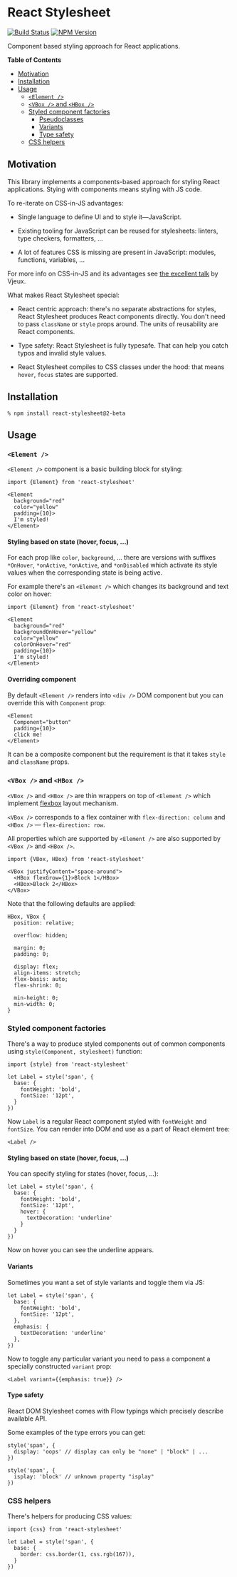 # React Stylesheet

[![Build Status](https://img.shields.io/travis/prometheusresearch/react-stylesheet.svg)](https://travis-ci.org/prometheusresearch/react-stylesheet)
[![NPM Version](https://img.shields.io/npm/v/react-stylesheet.svg)](https://npmjs.org/packages/react-stylesheet)

Component based styling approach for React applications.

<!-- START doctoc generated TOC please keep comment here to allow auto update -->
<!-- DON'T EDIT THIS SECTION, INSTEAD RE-RUN doctoc TO UPDATE -->
**Table of Contents**

- [Motivation](#motivation)
- [Installation](#installation)
- [Usage](#usage)
  - [`<Element />`](#element-)
  - [`<VBox />` and `<HBox />`](#vbox--and-hbox-)
  - [Styled component factories](#styled-component-factories)
    - [Pseudoclasses](#pseudoclasses)
    - [Variants](#variants)
    - [Type safety](#type-safety)
  - [CSS helpers](#css-helpers)

<!-- END doctoc generated TOC please keep comment here to allow auto update -->

## Motivation

This library implements a components-based approach for styling React
applications. Stying with components means styling with JS code.

To re-iterate on CSS-in-JS advantages:

* Single language to define UI and to style it—JavaScript.

* Existing tooling for JavaScript can be reused for stylesheets: linters, type
  checkers, formatters, ...

* A lot of features CSS is missing are present in JavaScript: modules,
  functions, variables, ...

For more info on CSS-in-JS and its advantages see [the excellent
talk](css-in-js) by Vjeux.

What makes React Stylesheet special:

* React centric approach: there's no separate abstractions for styles, React
  Stylesheet produces React components directly. You don't need to pass
  `className` or `style` props around. The units of reusability are React
  components.

* Type safety: React Stylesheet is fully typesafe. That can help you catch typos
  and invalid style values.

* React Stylesheet compiles to CSS classes under the hood: that means `hover`,
  `focus` states are supported.

[css-in-js]: http://blog.vjeux.com/2014/javascript/react-css-in-js-nationjs.html


## Installation

```
% npm install react-stylesheet@2-beta
```


## Usage


### `<Element />`

`<Element />` component is a basic building block for styling:

```
import {Element} from 'react-stylesheet'

<Element
  background="red"
  color="yellow"
  padding={10}>
  I'm styled!
</Element>
```

#### Styling based on state (hover, focus, ...)

For each prop like `color`, `background`, ... there are versions with suffixes
`*OnHover`, `*onActive`, `*onActive`, and `*onDisabled` which activate its style
values when the corresponding state is being active.

For example there's an `<Element />` which changes its background and text color
on hover:

```
import {Element} from 'react-stylesheet'

<Element
  background="red"
  backgroundOnHover="yellow"
  color="yellow"
  colorOnHover="red"
  padding={10}>
  I'm styled!
</Element>
```

#### Overriding component

By default `<Element />` renders into `<div />` DOM component but you can
override this with `Component` prop:

```
<Element
  Component="button"
  padding={10}>
  click me!
</Element>
```

It can be a composite component but the requirement is that it takes `style` and
`className` props.

### `<VBox />` and `<HBox />`

`<VBox />` and `<HBox />` are thin wrappers on top of `<Element />` which
implement [flexbox][] layout mechanism.

`<VBox />` corresponds to a flex container with `flex-direction: column` and
`<HBox />` — `flex-direction: row`.

All properties which are supported by `<Element />` are also supported by `<VBox />`
and `<HBox />`.

```
import {VBox, HBox} from 'react-stylesheet'

<VBox justifyContent="space-around">
  <HBox flexGrow={1}>Block 1</HBox>
  <HBox>Block 2</HBox>
</VBox>
```

Note that the following defaults are applied:

```
HBox, VBox {
  position: relative;

  overflow: hidden;

  margin: 0;
  padding: 0;

  display: flex;
  align-items: stretch;
  flex-basis: auto;
  flex-shrink: 0;

  min-height: 0;
  min-width: 0;
}
```

[flexbox]: https://css-tricks.com/snippets/css/a-guide-to-flexbox/


### Styled component factories

There's a way to produce styled components out of common components using
`style(Component, stylesheet)` function:

```
import {style} from 'react-stylesheet'

let Label = style('span', {
  base: {
    fontWeight: 'bold',
    fontSize: '12pt',
  }
})
```

Now `Label` is a regular React component styled with `fontWeight` and
`fontSize`. You can render into DOM and use as a part of React element tree:

```
<Label />
```

#### Styling based on state (hover, focus, ...)

You can specify styling for states (hover, focus, ...):

```
let Label = style('span', {
  base: {
    fontWeight: 'bold',
    fontSize: '12pt',
    hover: {
      textDecoration: 'underline'
    }
  }
})
```

Now on hover you can see the underline appears.

#### Variants

Sometimes you want a set of style variants and toggle them via JS:

```
let Label = style('span', {
  base: {
    fontWeight: 'bold',
    fontSize: '12pt',
  },
  emphasis: {
    textDecoration: 'underline'
  },
})
```

Now to toggle any particular variant you need to pass a component a specially
constructed `variant` prop:

```
<Label variant={{emphasis: true}} />
```

#### Type safety

React DOM Stylesheet comes with Flow typings which precisely describe available
API.

Some examples of the type errors you can get:

```
style('span', {
  display: 'oops' // display can only be "none" | "block" | ...
})

style('span', {
  isplay: 'block' // unknown property "isplay"
})
```

### CSS helpers

There's helpers for producing CSS values:

```
import {css} from 'react-stylesheet'

let Label = style('span', {
  base: {
    border: css.border(1, css.rgb(167)),
  }
})
```
